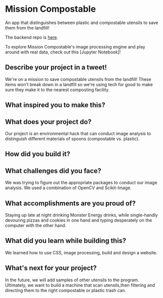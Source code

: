 # Mission Compostable
An app that distinguishes between plastic and compostable utensils to save them from the landfill!

The backend repo is [here](https://github.com/jeanruggiero/mission-compostable-django).

To explore Mission Compostable's image processing engine and play around with real data, check out this [Jupyter Notebook]!


## Describe your project in a tweet!
We're on a mission to save compostable utensils from the landfill! These items won't break down in a landfill so we're using tech for good to make sure they make it to the nearest composting facility.

## What inspired you to make this?

## What does your project do?
Our project is an environmental hack that can conduct image analysis to distinguish different materials of spoons (compostable vs. plastic). 

## How did you build it?

## What challenges did you face?
We was trying to figure out the appropriate packages to conduct our image analysis. We used a combination of OpenCV and Scikit-Image. 

## What accomplishments are you proud of?
Staying up late at night drinking Monster Energy drinks, while single-handly devouring pizzas and cookies in one hand and typing desperately on the computer with the other hand. 

## What did you learn while building this?
We learned how to use CSS, image processing, build and design a website.
## What's next for your project?
In the future, we will add samples of other utensils to the program. Ultimately, we want to build a machine that scan utensils,then filtering and directing them to the right compostable or plastic trash can. 
